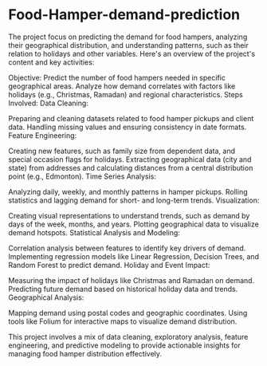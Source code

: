 # Food-Hamper-demand-prediction
The project focus on predicting the demand for food hampers, analyzing their geographical distribution, and understanding patterns, such as their relation to holidays and other variables. Here's an overview of the project's content and key activities:

Objective:
Predict the number of food hampers needed in specific geographical areas.
Analyze how demand correlates with factors like holidays (e.g., Christmas, Ramadan) and regional characteristics.
Steps Involved:
Data Cleaning:

Preparing and cleaning datasets related to food hamper pickups and client data.
Handling missing values and ensuring consistency in date formats.
Feature Engineering:

Creating new features, such as family size from dependent data, and special occasion flags for holidays.
Extracting geographical data (city and state) from addresses and calculating distances from a central distribution point (e.g., Edmonton).
Time Series Analysis:

Analyzing daily, weekly, and monthly patterns in hamper pickups.
Rolling statistics and lagging demand for short- and long-term trends.
Visualization:

Creating visual representations to understand trends, such as demand by days of the week, months, and years.
Plotting geographical data to visualize demand hotspots.
Statistical Analysis and Modeling:

Correlation analysis between features to identify key drivers of demand.
Implementing regression models like Linear Regression, Decision Trees, and Random Forest to predict demand.
Holiday and Event Impact:

Measuring the impact of holidays like Christmas and Ramadan on demand.
Predicting future demand based on historical holiday data and trends.
Geographical Analysis:

Mapping demand using postal codes and geographic coordinates.
Using tools like Folium for interactive maps to visualize demand distribution.

This project involves a mix of data cleaning, exploratory analysis, feature engineering, and predictive modeling to provide actionable insights for managing food hamper distribution effectively.
